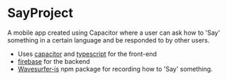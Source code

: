 # SayProject

A mobile app created using Capacitor where a user can ask how to 'Say' something in a certain language and be responded to by other users. 

- Uses <a href="https://capacitorjs.com/"/>capacitor</a> and <a href="https://www.typescriptlang.org/"/>typescript</a> for the front-end
- <a href="https://firebase.google.com/"/>firebase</a> for the backend 
- <a href="https://wavesurfer-js.org/" >Wavesurfer-js</a>  npm package for recording how to 'Say' something.
